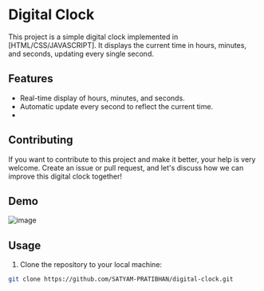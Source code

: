 # Digital Clock

This project is a simple digital clock implemented in [HTML/CSS/JAVASCRIPT]. It displays the current time in hours, minutes, and seconds, updating every single second.

## Features

- Real-time display of hours, minutes, and seconds.
- Automatic update every second to reflect the current time.
- 
## Contributing

If you want to contribute to this project and make it better, your help is very welcome. Create an issue or pull request, and let's discuss how we can improve this digital clock together!

## Demo
![image](https://github.com/SATYAM-PRATIBHAN/digital-clock/assets/142714564/ef25e542-6bf4-4453-b77c-0a5675a345e2)

## Usage

1. Clone the repository to your local machine:

```bash
git clone https://github.com/SATYAM-PRATIBHAN/digital-clock.git
